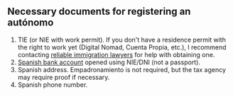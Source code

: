## Necessary documents for registering an autónomo

1. TIE (or NIE with work permit). If you don't have a residence permit with the right to work yet (Digital Nomad,
   Cuenta Propia, etc.), I recommend contacting [reliable immigration lawyers](#reliable-immigration-lawyers)
   for help with obtaining one.
2. [Spanish bank account](#bank-account-for-autónomo) opened using NIE/DNI (not a passport).
3. Spanish address. Empadronamiento is not required, but the tax agency may require proof if necessary.
4. Spanish phone number.
